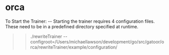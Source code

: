 # orca

To Start the Trainer:
-- Starting the trainer requires 4 configuration files. These need to be in a predefined directory specified at runtime.

>> ./rewriteTrainer --configroot=/Users/michaellawson/development/go/src/gatoor/orca/rewriteTrainer/example/configuration/

